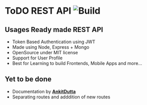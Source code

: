 # ToDO REST API ![Build](https://travis-ci.org/ashokdey/todo-rest.svg?branch=master)

## Usages Ready made REST API
- Token Based Authentication using JWT
- Made using Node, Express + Mongo
- OpenSource under MIT license
- Support for User Profile
- Best for Learning to build Frontends, Mobile Apps and more...

## Yet to be done

- Documentation by **[AnkitDutta](https://github.com/cruxbreaker)**
- Separating routes and adddition of new routes
